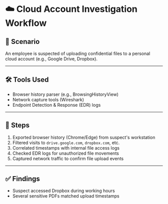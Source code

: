 # ☁️ Cloud Account Investigation Workflow

## 🧩 Scenario
An employee is suspected of uploading confidential files to a personal cloud account (e.g., Google Drive, Dropbox).

---

## 🛠️ Tools Used
- Browser history parser (e.g., BrowsingHistoryView)
- Network capture tools (Wireshark)
- Endpoint Detection & Response (EDR) logs

---

## 🧪 Steps
1. Exported browser history (Chrome/Edge) from suspect's workstation
2. Filtered visits to `drive.google.com`, `dropbox.com`, etc.
3. Correlated timestamps with internal file access logs
4. Checked EDR logs for unauthorized file movements
5. Captured network traffic to confirm file upload events

---

## ✅ Findings
- Suspect accessed Dropbox during working hours
- Several sensitive PDFs matched upload timestamps
